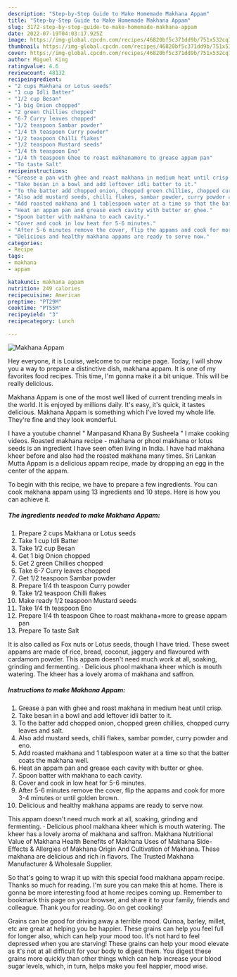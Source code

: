```yaml
---
description: "Step-by-Step Guide to Make Homemade Makhana Appam"
title: "Step-by-Step Guide to Make Homemade Makhana Appam"
slug: 3172-step-by-step-guide-to-make-homemade-makhana-appam
date: 2022-07-19T04:03:17.925Z
image: https://img-global.cpcdn.com/recipes/46820bf5c371dd9b/751x532cq70/makhana-appam-recipe-main-photo.jpg
thumbnail: https://img-global.cpcdn.com/recipes/46820bf5c371dd9b/751x532cq70/makhana-appam-recipe-main-photo.jpg
cover: https://img-global.cpcdn.com/recipes/46820bf5c371dd9b/751x532cq70/makhana-appam-recipe-main-photo.jpg
author: Miguel King
ratingvalue: 4.6
reviewcount: 48132
recipeingredient:
- "2 cups Makhana or Lotus seeds"
- "1 cup Idli Batter"
- "1/2 cup Besan"
- "1 big Onion chopped"
- "2 green Chillies chopped"
- "6-7 Curry leaves chopped"
- "1/2 teaspoon Sambar powder"
- "1/4 th teaspoon Curry powder"
- "1/2 teaspoon Chilli flakes"
- "1/2 teaspoon Mustard seeds"
- "1/4 th teaspoon Eno"
- "1/4 th teaspoon Ghee to roast makhanamore to grease appam pan"
- "To taste Salt"
recipeinstructions:
- "Grease a pan with ghee and roast makhana in medium heat until crisp."
- "Take besan in a bowl and add leftover idli batter to it."
- "To the batter add chopped onion, chopped green chillies, chopped curry leaves and salt."
- "Also add mustard seeds, chilli flakes, sambar powder, curry powder and eno."
- "Add roasted makhana and 1 tablespoon water at a time so that the batter coats the makhana well."
- "Heat an appam pan and grease each cavity with butter or ghee."
- "Spoon batter with makhana to each cavity."
- "Cover and cook in low heat for 5-6 minutes."
- "After 5-6 minutes remove the cover, flip the appams and cook for more 3-4 minutes or until golden brown."
- "Delicious and healthy makhana appams are ready to serve now."
categories:
- Recipe
tags:
- makhana
- appam

katakunci: makhana appam 
nutrition: 249 calories
recipecuisine: American
preptime: "PT29M"
cooktime: "PT55M"
recipeyield: "3"
recipecategory: Lunch

---
```



![Makhana Appam](https://img-global.cpcdn.com/recipes/46820bf5c371dd9b/751x532cq70/makhana-appam-recipe-main-photo.jpg)

Hey everyone, it is Louise, welcome to our recipe page. Today, I will show you a way to prepare a distinctive dish, makhana appam. It is one of my favorites food recipes. This time, I'm gonna make it a bit unique. This will be really delicious.

Makhana Appam is one of the most well liked of current trending meals in the world. It is enjoyed by millions daily. It's easy, it's quick, it tastes delicious. Makhana Appam is something which I've loved my whole life. They're fine and they look wonderful.

I have a youtube channel &#34; Manpasand Khana By Susheela &#34; I make cooking videos. Roasted makhana recipe - makhana or phool makhana or lotus seeds is an ingredient I have seen often living in India. I have had makhana kheer before and also had the roasted makhana many times. Sri Lankan Mutta Appam is a delicious appam recipe, made by dropping an egg in the center of the appam.


To begin with this recipe, we have to prepare a few ingredients. You can cook makhana appam using 13 ingredients and 10 steps. Here is how you can achieve it.

<!--inarticleads1-->

##### The ingredients needed to make Makhana Appam:

1. Prepare 2 cups Makhana or Lotus seeds
1. Take 1 cup Idli Batter
1. Take 1/2 cup Besan
1. Get 1 big Onion chopped
1. Get 2 green Chillies chopped
1. Take 6-7 Curry leaves chopped
1. Get 1/2 teaspoon Sambar powder
1. Prepare 1/4 th teaspoon Curry powder
1. Take 1/2 teaspoon Chilli flakes
1. Make ready 1/2 teaspoon Mustard seeds
1. Take 1/4 th teaspoon Eno
1. Prepare 1/4 th teaspoon Ghee to roast makhana+more to grease appam pan
1. Prepare To taste Salt


It is also called as Fox nuts or Lotus seeds, though I have tried. These sweet appams are made of rice, bread, coconut, jaggery and flavoured with cardamom powder. This appam doesn&#39;t need much work at all, soaking, grinding and fermenting. · Delicious phool makhana kheer which is mouth watering. The kheer has a lovely aroma of makhana and saffron. 

<!--inarticleads2-->

##### Instructions to make Makhana Appam:

1. Grease a pan with ghee and roast makhana in medium heat until crisp.
1. Take besan in a bowl and add leftover idli batter to it.
1. To the batter add chopped onion, chopped green chillies, chopped curry leaves and salt.
1. Also add mustard seeds, chilli flakes, sambar powder, curry powder and eno.
1. Add roasted makhana and 1 tablespoon water at a time so that the batter coats the makhana well.
1. Heat an appam pan and grease each cavity with butter or ghee.
1. Spoon batter with makhana to each cavity.
1. Cover and cook in low heat for 5-6 minutes.
1. After 5-6 minutes remove the cover, flip the appams and cook for more 3-4 minutes or until golden brown.
1. Delicious and healthy makhana appams are ready to serve now.


This appam doesn&#39;t need much work at all, soaking, grinding and fermenting. · Delicious phool makhana kheer which is mouth watering. The kheer has a lovely aroma of makhana and saffron. Makhana Nutritional Value of Makhana Health Benefits of Makhana Uses of Makhana Side-Effects &amp; Allergies of Makhana Origin And Cultivation of Makhana. These makhana are delicious and rich in flavors. The Trusted Makhana Manufacturer &amp; Wholesale Supplier. 

So that's going to wrap it up with this special food makhana appam recipe. Thanks so much for reading. I'm sure you can make this at home. There is gonna be more interesting food at home recipes coming up. Remember to bookmark this page on your browser, and share it to your family, friends and colleague. Thank you for reading. Go on get cooking!

Grains can be good for driving away a terrible mood. Quinoa, barley, millet, etc are great at helping you be happier. These grains can help you feel full for longer also, which can help your mood too. It's not hard to feel depressed when you are starving! These grains can help your mood elevate as it's not at all difficult for your body to digest them. You digest these grains more quickly than other things which can help increase your blood sugar levels, which, in turn, helps make you feel happier, mood wise.
